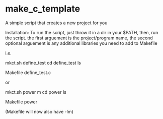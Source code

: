 # make_c_template
A simple script that creates a new project for you

Installation:
To run the script, just throw it in a dir in your $PATH, then, run the script. the first arguement is the project/program name, the second optional arguement is any additional libraries you need to add to Makefile

i.e. 

mkct.sh define_test
cd define_test
ls

Makefile define_test.c

or

mkct.sh power m
cd power
ls

Makefile power

(Makefile will now also have -lm)
